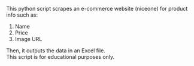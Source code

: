 This python script scrapes an e-commerce website (niceone) for product info such as:
1. Name
2. Price
3. Image URL


Then, it outputs the data in an Excel file.\
This script is for educational purposes only.
